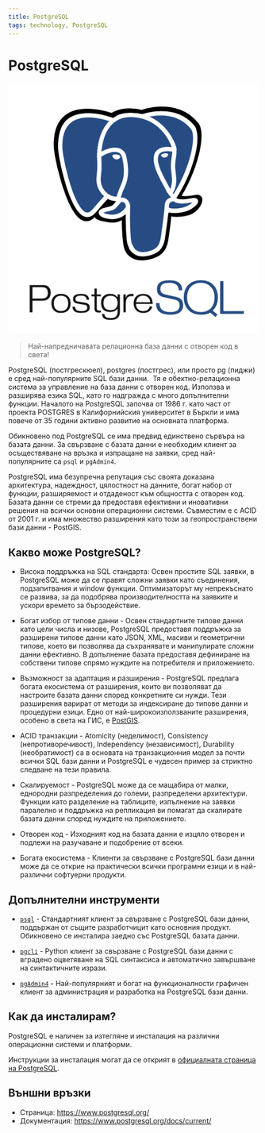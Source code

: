 ```yaml
---
title: PostgreSQL
tags: technology, PostgreSQL
---
```


# PostgreSQL

![PostgreSQL лого](./img/pg_logo.png)

> Най-напредничавата релационна база данни с отворен код в света!

PostgreSQL (постгрескюел), postgres (постгрес), или просто pg (пиджи) e сред най-популярните SQL бази данни.
​
Тя е обектно-релационна система за управление на база данни с отворен код. Използва и разширява езика SQL, като го надгражда с много допълнителни функции. Началото на PostgreSQL започва от 1986 г. като част от проекта POSTGRES в Калифорнийския университет в Бъркли и има повече от 35 години активно развитие на основната платформа.

Обикновено под PostgreSQL се има предвид единствено сървъра на базата данни. За свързване с базата данни е необходим клиент за осъществяване на връзка и изпращане на заявки, сред най-популярните са `psql` и `pgAdmin4`.

PostgreSQL има безупречна репутация със своята доказана архитектура, надеждност, цялостност на данните, богат набор от функции, разширяемост и отдаденост към общността с отворен код. Базата данни се стреми да предоставя ефективни и иновативни решения на всички основни операционни системи. Съвместим е с ACID от 2001 г. и има множество разширения като този за геопространствени бази данни - PostGIS.


## Какво може PostgreSQL?

- Висока поддръжка на SQL стандарта: Освен простите SQL заявки, в PostgreSQL може да се правят сложни заявки като съединения, подзапитвания и window функции. Оптимизаторът му непрекъснато се развива, за да подобрява производителността на заявките и ускори времето за бързодействие.

- Богат избор от типове данни - Освен стандартните типове данни като цели числа и низове, PostgreSQL предоставя поддръжка за разширени типове данни като JSON, XML, масиви и геометрични типове, което ви позволява да съхранявате и манипулирате сложни данни ефективно.
В допълнение базата предоставя дефиниране на собствени типове спрямо нуждите на потребителя и приложението.

- Възможност за адаптация и разширения - PostgreSQL предлага богата екосистема от разширения, които ви позволяват да настроите базата данни според конкретните си нужди. Тези разширения варират от методи за индексиране до типове данни и процедурни езици. Едно от най-широкоизползваните разширения, особено в света на ГИС, е [PostGIS](./postgis.md).

- ACID транзакции - Atomicity (неделимост), Consistency (непротиворечивост), Independency (независимост), Durability (необратимост) са в основата на транзакционния модел за почти всички SQL бази данни и PostgreSQL е чудесен пример за стриктно следване на тези правила.

- Скалируемост - PostgreSQL може да се мащабира от малки, еднородни разпределения до големи, разпределени архитектури. Функции като разделение на таблиците, изпълнение на заявки паралелно и поддръжка на репликация ви помагат да скалирате базата данни според нуждите на приложението.

- Отворен код - Изходният код на базата данни е изцяло отворен и подлежи на разучаване и подобрение от всеки.

- Богата екосистема - Клиенти за свързване с PostgreSQL бази данни може да се открие на практически всички програмни езици и в най-различни софтуерни продукти.


## Допълнителни инструменти

- [`psql`](https://www.postgresql.org/docs/current/static/app-psql.html) - Стандартният клиент за свързване с PostgreSQL бази данни, поддържан от същите разработчицит като основния продукт. Обикновено се инсталира заедно със PostgreSQL базата данни.

- [`pgcli`](https://www.pgcli.com/) - Python клиент за свързване с PostgreSQL бази данни с вградено оцветяване на SQL синтаксиса и автоматично завършване на синтактичните изрази.

- [`pgAdmin4`](https://www.pgadmin.org/) - Най-популярният и богат на функционалности графичен клиент за администрация и разработка на PostgreSQL бази данни.


## Как да инсталирам?

PostgreSQL е наличен за изтегляне и инсталация на различни операционни системи и платформи.

Инструкции за инсталация могат да се открият в [официалната страница на PostgreSQL](https://www.postgresql.org/download/).


## Външни връзки

- Страница: https://www.postgresql.org/
- Документация: https://www.postgresql.org/docs/current/
